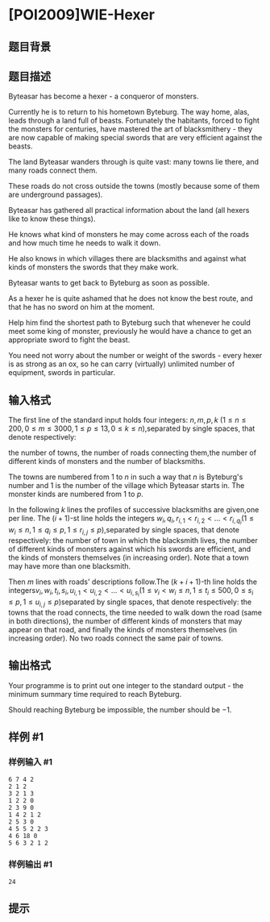 # [POI2009]WIE-Hexer

## 题目背景



## 题目描述

Byteasar has become a hexer - a conqueror of monsters.

Currently he is to return to his hometown Byteburg. The way home, alas, leads through a land full of beasts. Fortunately the habitants, forced to fight the monsters for centuries, have mastered the art of blacksmithery - they are now capable of making special swords that are very efficient against the beasts.

The land Byteasar wanders through is quite vast: many towns lie there, and many roads connect them.

These roads do not cross outside the towns (mostly because some of them are underground passages).

Byteasar has gathered all practical information about the land (all hexers like to know these things).

He knows what kind of monsters he may come across each of the roads and how much time he needs to walk it down.

He also knows in which villages there are blacksmiths and against what kinds of monsters the swords that they make work.

Byteasar wants to get back to Byteburg as soon as possible.

As a hexer he is quite ashamed that he does not know the best route, and that he has no sword on him at the moment.

Help him find the shortest path to Byteburg such that whenever he could meet some king of monster, previously he would have a chance to get an appropriate sword to fight the beast.

You need not worry about the number or weight of the swords - every hexer is as strong as an ox, so he can carry (virtually) unlimited number of equipment, swords in particular.


## 输入格式

The first line of the standard input holds four integers: $n,m,p,k$ ($1\le n\le 200,0\le m\le 3000,1\le p\le 13,0\le k\le n$),separated by single spaces, that denote respectively:

the number of towns, the number of roads connecting them,the number of different kinds of monsters and the number of blacksmiths.

The towns are numbered from $1$ to $n$ in such a way that $n$ is Byteburg's number and $1$ is the number of the village which Byteasar starts in. The monster kinds are numbered from $1$ to $p$.

In the following $k$ lines the profiles of successive blacksmiths are given,one per line. The $(i+1)$-st line holds the integers $w_i,q_i,r_{i,1}<r_{i,2}<...<r_{i,q_i}$($1\le w_i\le n,1\le q_i\le p,1\le r_{i,j}\le p$),separated by single spaces, that denote respectively: the number of town in which the blacksmith lives, the number of different kinds of monsters against which his swords are efficient, and the kinds of monsters themselves (in increasing order). Note that a town may have more than one blacksmith.

Then $m$ lines with roads' descriptions follow.The $(k+i+1)$-th line holds the integers$v_i,w_i,t_i,s_i,u_{i,1}<u_{i,2}<...<u_{i,s_i}$($1\le v_i<w_i\le n,1\le t_i\le 500,0\le s_i\le p,1\le u_{i,j}\le p$)separated by single spaces, that denote respectively: the towns that the road connects, the time needed to walk down the road (same in both directions), the number of different kinds of monsters that may appear on that road, and finally the kinds of monsters themselves (in increasing order). No two roads connect the same pair of towns.


## 输出格式

Your programme is to print out one integer to the standard output -  the minimum summary time required to reach Byteburg.

Should reaching Byteburg be impossible, the number should be $-1$.


## 样例 #1

### 样例输入 #1
```
6 7 4 2
2 1 2
3 2 1 3
1 2 2 0
2 3 9 0
1 4 2 1 2
2 5 3 0
4 5 5 2 2 3
4 6 18 0
5 6 3 2 1 2
```

### 样例输出 #1

```
24
```

## 提示


